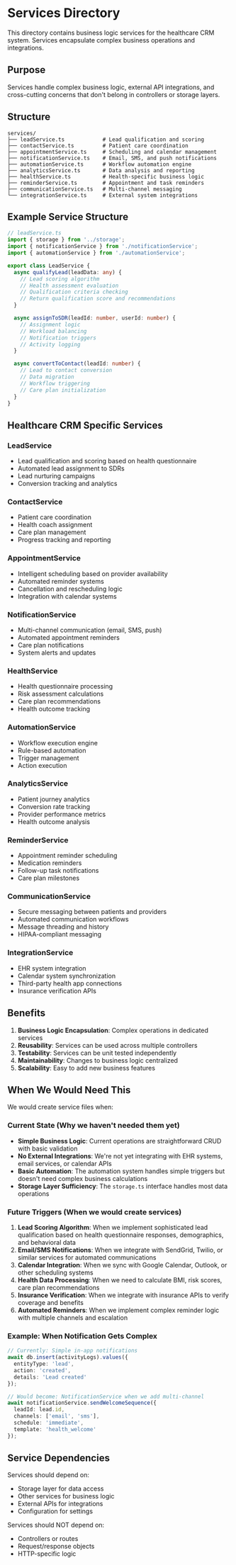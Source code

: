 # Services Directory

This directory contains business logic services for the healthcare CRM system. Services encapsulate complex business operations and integrations.

## Purpose

Services handle complex business logic, external API integrations, and cross-cutting concerns that don't belong in controllers or storage layers.

## Structure

```
services/
├── leadService.ts            # Lead qualification and scoring
├── contactService.ts         # Patient care coordination
├── appointmentService.ts     # Scheduling and calendar management
├── notificationService.ts    # Email, SMS, and push notifications
├── automationService.ts      # Workflow automation engine
├── analyticsService.ts       # Data analysis and reporting
├── healthService.ts          # Health-specific business logic
├── reminderService.ts        # Appointment and task reminders
├── communicationService.ts   # Multi-channel messaging
└── integrationService.ts     # External system integrations
```

## Example Service Structure

```typescript
// leadService.ts
import { storage } from '../storage';
import { notificationService } from './notificationService';
import { automationService } from './automationService';

export class LeadService {
  async qualifyLead(leadData: any) {
    // Lead scoring algorithm
    // Health assessment evaluation
    // Qualification criteria checking
    // Return qualification score and recommendations
  }

  async assignToSDR(leadId: number, userId: number) {
    // Assignment logic
    // Workload balancing
    // Notification triggers
    // Activity logging
  }

  async convertToContact(leadId: number) {
    // Lead to contact conversion
    // Data migration
    // Workflow triggering
    // Care plan initialization
  }
}
```

## Healthcare CRM Specific Services

### LeadService
- Lead qualification and scoring based on health questionnaire
- Automated lead assignment to SDRs
- Lead nurturing campaigns
- Conversion tracking and analytics

### ContactService
- Patient care coordination
- Health coach assignment
- Care plan management
- Progress tracking and reporting

### AppointmentService
- Intelligent scheduling based on provider availability
- Automated reminder systems
- Cancellation and rescheduling logic
- Integration with calendar systems

### NotificationService
- Multi-channel communication (email, SMS, push)
- Automated appointment reminders
- Care plan notifications
- System alerts and updates

### HealthService
- Health questionnaire processing
- Risk assessment calculations
- Care plan recommendations
- Health outcome tracking

### AutomationService
- Workflow execution engine
- Rule-based automation
- Trigger management
- Action execution

### AnalyticsService
- Patient journey analytics
- Conversion rate tracking
- Provider performance metrics
- Health outcome analysis

### ReminderService
- Appointment reminder scheduling
- Medication reminders
- Follow-up task notifications
- Care plan milestones

### CommunicationService
- Secure messaging between patients and providers
- Automated communication workflows
- Message threading and history
- HIPAA-compliant messaging

### IntegrationService
- EHR system integration
- Calendar system synchronization
- Third-party health app connections
- Insurance verification APIs

## Benefits

1. **Business Logic Encapsulation**: Complex operations in dedicated services
2. **Reusability**: Services can be used across multiple controllers
3. **Testability**: Services can be unit tested independently
4. **Maintainability**: Changes to business logic centralized
5. **Scalability**: Easy to add new business features

## When We Would Need This

We would create service files when:

### Current State (Why we haven't needed them yet)
- **Simple Business Logic**: Current operations are straightforward CRUD with basic validation
- **No External Integrations**: We're not yet integrating with EHR systems, email services, or calendar APIs
- **Basic Automation**: The automation system handles simple triggers but doesn't need complex business calculations
- **Storage Layer Sufficiency**: The `storage.ts` interface handles most data operations

### Future Triggers (When we would create services)
1. **Lead Scoring Algorithm**: When we implement sophisticated lead qualification based on health questionnaire responses, demographics, and behavioral data
2. **Email/SMS Notifications**: When we integrate with SendGrid, Twilio, or similar services for automated communications
3. **Calendar Integration**: When we sync with Google Calendar, Outlook, or other scheduling systems
4. **Health Data Processing**: When we need to calculate BMI, risk scores, care plan recommendations
5. **Insurance Verification**: When we integrate with insurance APIs to verify coverage and benefits
6. **Automated Reminders**: When we implement complex reminder logic with multiple channels and escalation

### Example: When Notification Gets Complex
```typescript
// Currently: Simple in-app notifications
await db.insert(activityLogs).values({
  entityType: 'lead',
  action: 'created',
  details: 'Lead created'
});

// Would become: NotificationService when we add multi-channel
await notificationService.sendWelcomeSequence({
  leadId: lead.id,
  channels: ['email', 'sms'],
  schedule: 'immediate',
  template: 'health_welcome'
});
```

## Service Dependencies

Services should depend on:
- Storage layer for data access
- Other services for business logic
- External APIs for integrations
- Configuration for settings

Services should NOT depend on:
- Controllers or routes
- Request/response objects
- HTTP-specific logic